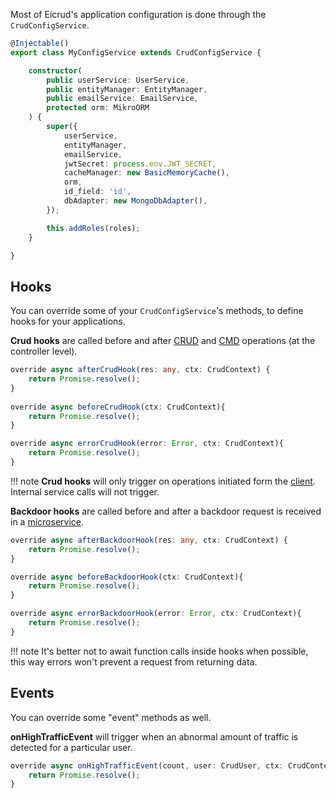 Most of Eicrud's application configuration is done through the `CrudConfigService`. 
```typescript title="eicrud.config.service.ts"
@Injectable()
export class MyConfigService extends CrudConfigService {

    constructor(
        public userService: UserService,
        public entityManager: EntityManager,
        public emailService: EmailService,
        protected orm: MikroORM
    ) {
        super({
            userService,
            entityManager,
            emailService,
            jwtSecret: process.env.JWT_SECRET,
            cacheManager: new BasicMemoryCache(),
            orm,
            id_field: 'id',
            dbAdapter: new MongoDbAdapter(),
        });

        this.addRoles(roles);
    }

}
```

## Hooks
You can override some of your `CrudConfigService`'s methods, to define hooks for your applications.

**Crud hooks** are called before and after [CRUD](../services/operations.md) and [CMD](../services/commands.md) operations (at the controller level).
```typescript
override async afterCrudHook(res: any, ctx: CrudContext) {
    return Promise.resolve();
}
    
override async beforeCrudHook(ctx: CrudContext){
    return Promise.resolve();
}

override async errorCrudHook(error: Error, ctx: CrudContext){
    return Promise.resolve();
}
```
!!! note
    **Crud hooks** will only trigger on operations initiated form the [client](../client/setup.md). Internal service calls will not trigger.

**Backdoor hooks** are called before and after a backdoor request is received in a [microservice]().
```typescript
override async afterBackdoorHook(res: any, ctx: CrudContext) {
    return Promise.resolve();
}

override async beforeBackdoorHook(ctx: CrudContext){
    return Promise.resolve();
}

override async errorBackdoorHook(error: Error, ctx: CrudContext){
    return Promise.resolve();
}
```
!!! note
    It's better not to await function calls inside hooks when possible, this way errors won't prevent a request from returning data.


## Events
You can override some "event" methods as well.

**onHighTrafficEvent** will trigger when an abnormal amount of traffic is detected for a particular user.
```typescript
override async onHighTrafficEvent(count, user: CrudUser, ctx: CrudContext){
    return Promise.resolve();
}
```